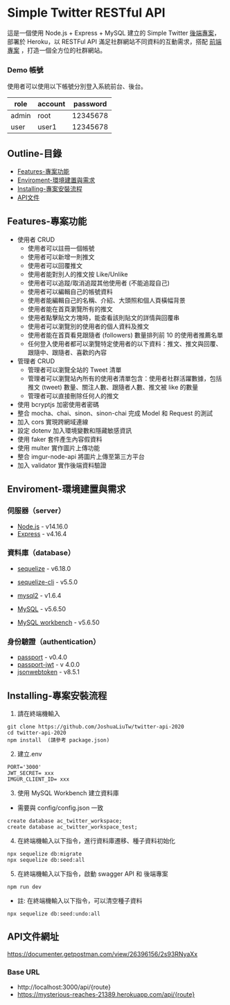 # Simple Twitter RESTful API 

 這是一個使用 Node.js + Express + MySQL 建立的 Simple Twitter [後端專案](https://github.com/JoshuaLiuTw/twitter-api-2020)，部署於 Heroku，以 RESTFul API 滿足社群網站不同資料的互動需求，搭配 [前端專案](https://github.com/mirageapache/simple_twitter_frontend) ，打造一個全方位的社群網站。

### Demo 帳號
使用者可以使用以下帳號分別登入系統前台、後台。

|role| account | password |
| -------- | -------- | -------- |
| admin  | root   | 12345678  |
| user   | user1  | 12345678   
 
 ## Outline-目錄
- [Features-專案功能](#Features-專案功能)
- [Enviroment-環境建置與需求](#Enviroment-環境建置與需求)
- [Installing-專案安裝流程](#Installing-專案安裝流程)
- [API文件](#API文件)

## Features-專案功能
- 使用者 CRUD
  - 使用者可以註冊一個帳號
  - 使用者可以新增一則推文
  - 使用者可以回覆推文
  - 使用者能對別人的推文按 Like/Unlike
  - 使用者可以追蹤/取消追蹤其他使用者 (不能追蹤自己)
  - 使用者可以編輯自己的帳號資料
  - 使用者能編輯自己的名稱、介紹、大頭照和個人頁橫幅背景
  - 使用者能在首頁瀏覽所有的推文
  - 使用者點擊貼文方塊時，能查看該則貼文的詳情與回覆串
  - 使用者可以瀏覽別的使用者的個人資料及推文
  - 使用者能在首頁看見跟隨者 (followers) 數量排列前 10 的使用者推薦名單
  - 任何登入使用者都可以瀏覽特定使用者的以下資料：推文、推文與回覆、跟隨中、跟隨者、喜歡的內容
- 管理者 CRUD
  - 管理者可以瀏覽全站的 Tweet 清單
  - 管理者可以瀏覽站內所有的使用者清單包含：使用者社群活躍數據，包括推文 (tweet) 數量、關注人數、跟隨者人數、推文被 like 的數量
  - 管理者可以直接刪除任何人的推文
- 使用 bcryptjs 加密使用者密碼
- 整合 mocha、chai、sinon、sinon-chai 完成 Model 和 Request 的測試
- 加入 cors 實現跨網域連線
- 設定 dotenv 加入環境變數和隱藏敏感資訊
- 使用 faker 套件產生內容假資料
- 使用 multer 實作圖片上傳功能
- 整合 imgur-node-api 將圖片上傳至第三方平台
- 加入 validator 實作後端資料驗證

## Enviroment-環境建置與需求
### 伺服器（server）
* [Node.js](https://nodejs.org/en/) - v14.16.0
* [Express](https://expressjs.com/) - v4.16.4
### 資料庫（database）
* [sequelize](https://www.npmjs.com/package/sequelize) - v6.18.0
* [sequelize-cli](https://www.npmjs.com/package/sequelize-cli) - v5.5.0
* [mysql2](https://www.npmjs.com/package/mysql2) - v1.6.4
* [MySQL](https://www.mysql.com/) - v5.6.50

* [MySQL workbench](https://dev.mysql.com/downloads/) - v5.6.50
### 身份驗證（authentication）
* [passport](https://www.npmjs.com/package/passport) - v0.4.0
* [passport-jwt](https://www.npmjs.com/package/passport-jwt) - v 4.0.0
* [jsonwebtoken](https://www.npmjs.com/package/jsonwebtoken) - v8.5.1

## Installing-專案安裝流程
1. 請在終端機輸入

```
git clone https://github.com/JoshuaLiuTw/twitter-api-2020
cd twitter-api-2020
npm install  (請參考 package.json)
```

2. 建立.env

```
PORT='3000'
JWT_SECRET= xxx
IMGUR_CLIENT_ID= xxx
```


3. 使用 MySQL Workbench 建立資料庫
  * 需要與 config/config.json 一致

```
create database ac_twitter_workspace;
create database ac_twitter_workspace_test;
```

4. 在終端機輸入以下指令，進行資料庫遷移、種子資料初始化

```
npx sequelize db:migrate
npx sequelize db:seed:all
```

5. 在終端機輸入以下指令，啟動 swagger API 和 後端專案

```
npm run dev
```

* 註: 在終端機輸入以下指令，可以清空種子資料

```
npx sequelize db:seed:undo:all
```
    
## API文件網址
https://documenter.getpostman.com/view/26396156/2s93RNyaXx

### Base URL
* http://localhost:3000/api/{route}
* https://mysterious-reaches-21389.herokuapp.com/api/{route}



